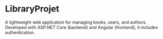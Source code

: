 # LibraryProjet
A lightweight web application for managing books, users, and authors. Developed with ASP.NET Core (backend) and Angular (frontend), it includes authentication.
